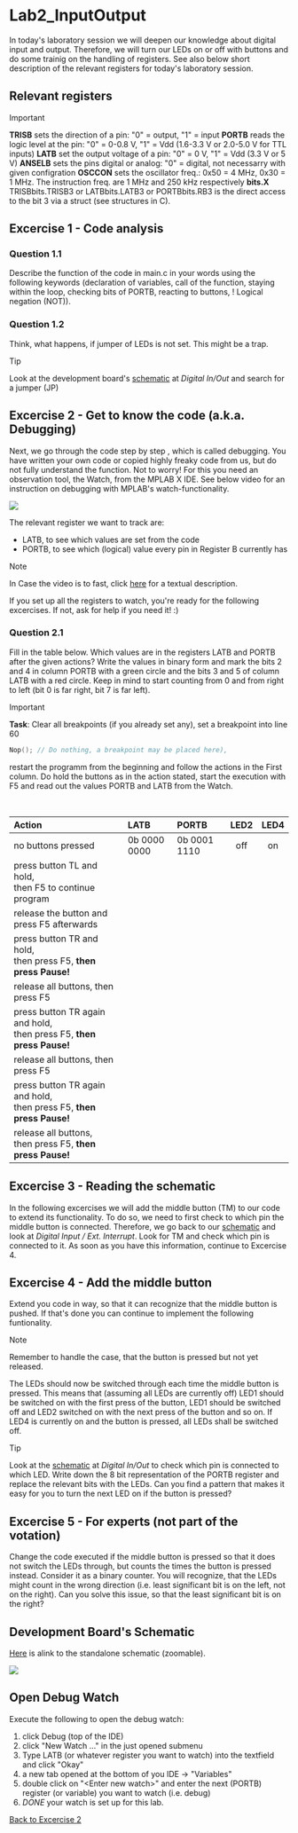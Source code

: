 # Lab2_InputOutput
In today's laboratory session we will deepen our knowledge about digital input and output. Therefore, we will turn our LEDs on or off with buttons and do some trainig on the handling of registers.
See also below short description of the relevant registers for today's laboratory session.

## Relevant registers
> [!IMPORTANT]
> **TRISB** sets the direction of a pin: "0" = output, "1" = input
> **PORTB** reads the logic level at the pin: "0" = 0-0.8 V, "1" = Vdd (1.6-3.3 V or 2.0-5.0 V for TTL inputs)
> **LATB** set the output voltage of a pin: "0" = 0 V, "1" = Vdd (3.3 V or 5 V)
> **ANSELB** sets the pins digital or analog: "0" = digital, not necessarry with given configration
> **OSCCON** sets the oscillator freq.: 0x50 = 4 MHz, 0x30 = 1 MHz. The instruction freq. are 1 MHz and 250 kHz respectively
> **<Register>bits.X** TRISBbits.TRISB3 or LATBbits.LATB3 or PORTBbits.RB3 is the direct access to the bit 3 via a struct (see structures in C).

## Excercise 1 -  Code analysis

### Question 1.1 
Describe the function of the code in main.c in your words using the following keywords (declaration of variables, call of
the function, staying within the loop, checking bits of PORTB, reacting to buttons, ! Logical negation (NOT)).


### Question 1.2 
Think, what happens, if jumper of LEDs is not set. This might be a trap.
> [!TIP]
> Look at the development board's [schematic](#development-boards-schematic) at *Digital In/Out* and search for a jumper (JP)

## Excercise 2 - Get to know the code (a.k.a. Debugging)
Next, we go through the code step by step , which is called debugging.
You have written your own code or copied highly freaky code from us, but do not fully understand the function.
Not to worry! For this you need an observation tool, the Watch, from the MPLAB X IDE. 
See below video for an instruction on debugging with MPLAB's watch-functionality.

![](images/OpenWatch.gif)

The relevant register we want to track are:
- LATB, to see which values are set from the code
- PORTB, to see which (logical) value every pin in Register B currently has

> [!NOTE]
> In Case the video is to fast, click [here](#open-debug-watch) for a textual description.

If you set up all the registers to watch, you're ready for the following excercises. If not, ask for help if you need it! :)

### Question 2.1 
Fill in the table below. Which values are in the registers LATB and PORTB after the given actions?
Write the values in binary form and mark the bits 2 and 4 in column PORTB with a green circle and the bits 3 and 5
of column LATB with a red circle. Keep in mind to start counting from 0 and from right to left (bit 0 is far right, bit
7 is far left).

> [!IMPORTANT]
> **Task**: Clear all breakpoints (if you already set any), set a breakpoint into line 60 
> ``` C
> Nop(); // Do nothing, a breakpoint may be placed here),
> ```
> restart the programm from the beginning and follow the actions in the First column. Do hold the buttons as in the action stated, start the execution with F5 and read out the values PORTB and LATB from the Watch.

<br>

| Action| LATB   | PORTB  | LED2  | LED4  |
| :--- |  :--- |  :--- |  :---: |  :---: | 
| no buttons pressed | 0b 0000 0000 | 0b 0001 1110 | off | on |
|press button TL and hold, <br>then F5 to continue program | | | | |
| release the button and press F5 afterwards | | | | |
| press button TR and hold,<br> then press F5, **then press Pause!** | | | | |
| release all buttons, then press F5 | | | | |
| press button TR again and hold,<br> then press F5, **then press Pause!** | | | | |
| release all buttons, then press F5  | | | | |
| press button TR again and hold,<br> then press F5, **then press Pause!** | | | | |
| release all buttons,<br> then press F5, **then press Pause!** | | | | |

## Excercise 3 - Reading the schematic
In the following excercises we will add the middle button (TM) to our code to extend its functionality.
To do so, we need to first check to which pin the middle button is connected. Therefore, we go back to our [schematic](#development-boards-schematic) and look at *Digital Input / Ext. Interrupt*. Look for TM and check which pin is connected to it.
As soon as you have this information, continue to Excercise 4.

## Excercise 4 - Add the middle button
Extend you code in way, so that it can recognize that the middle button is pushed. 
If that's done you can continue to implement the following funtionality.
> [!NOTE]
> Remember to handle the case, that the button is pressed but not yet released.

The LEDs should now be switched through each time the middle button is pressed. This means that (assuming all LEDs are currently off) LED1 should be switched on with the first press of the button, LED1 should be switched off and LED2 switched on with the next press of the button and so on. If LED4 is currently on and the button is pressed, all LEDs shall be switched off.

> [!TIP]
> Look at the [schematic](#development-boards-schematic) at *Digital In/Out* to check which pin is connected to which LED. Write down the 8 bit representation of the PORTB register and replace the relevant bits with the LEDs. Can you find a pattern that makes it easy for you to turn the next LED on if the button is pressed?

## Excercise 5 - For experts (not part of the votation)
Change the code executed if the middle button is pressed so that it does not switch the LEDs through, but counts the times the button is pressed instead. Consider it as a binary counter.
You will recognize, that the LEDs might count in the wrong direction (i.e. least significant bit is on the left, not on the right). Can you solve this issue, so that the least significant bit is on the right?


## Development Board's Schematic
[Here](images/uCquick_Board_2018_01.svg) is alink to the standalone schematic (zoomable).

![](images/uCquick_Board_2018_01.svg)


## Open Debug Watch
Execute the following to open the debug watch:
1. click Debug (top of the IDE)
2. click "New Watch ..." in the just opened submenu
3. Type LATB (or whatever register you want to watch) into the textfield and click "Okay"
4. a new tab opened at the bottom of you IDE -> "Variables"
5. double click on "\<Enter new watch\>" and enter the next (PORTB) register (or variable) you want to watch (i.e. debug)
6. *DONE* your watch is set up for this lab.

[Back to Excercise 2](#excercise-2---get-to-know-the-code-aka-debugging)